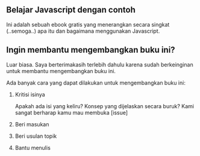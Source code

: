 ## Belajar Javascript dengan contoh

Ini adalah sebuah ebook gratis yang menerangkan secara singkat (..semoga..) apa itu dan bagaimana menggunakan Javascript.

## Ingin membantu mengembangkan buku ini?

Luar biasa. Saya berterimakasih terlebih dahulu karena sudah berkeinginan untuk membantu mengembangkan buku ini.

Ada banyak cara yang dapat dilakukan untuk mengembangkan buku ini:

1. Kritisi isinya
    
    Apakah ada isi yang keliru? Konsep yang dijelaskan secara buruk? Kami sangat berharap kamu mau membuka [issue]

2. Beri masukan
3. Beri usulan topik
4. Bantu menulis